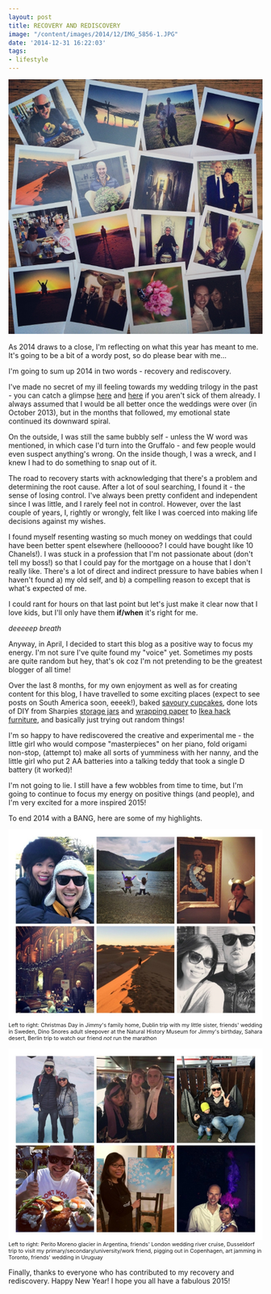 ```yaml
---
layout: post
title: RECOVERY AND REDISCOVERY
image: "/content/images/2014/12/IMG_5856-1.JPG"
date: '2014-12-31 16:22:03'
tags:
- lifestyle
---
```


![](/content/images/2014/12/IMG_5856-2.JPG)

As 2014 draws to a close, I'm reflecting on what this year has meant to me. It's going to be a bit of a wordy post, so do please bear with me...

I'm going to sum up 2014 in two words - recovery and rediscovery.

I've made no secret of my ill feeling towards my wedding trilogy in the past - you can catch a glimpse <a href="http://www.lingyeungb.com/lots-of-knives-none-of-them-sharp/" target="_blank">here</a> and <a href="http://www.lingyeungb.com/wedding-paris-elopment/" target="_blank">here</a> if you aren't sick of them already. I always assumed that I would be all better once the weddings were over (in October 2013), but in the months that followed, my emotional state continued its downward spiral.

On the outside, I was still the same bubbly self - unless the W word was mentioned, in which case I'd turn into the Gruffalo - and few people would even suspect anything's wrong. On the inside though, I was a wreck, and I knew I had to do something to snap out of it.

The road to recovery starts with acknowledging that there's a problem and determining the root cause. After a lot of soul searching, I found it - the sense of losing control. I've always been pretty confident and independent since I was little, and I rarely feel not in control. However, over the last couple of years, I, rightly or wrongly, felt like I was coerced into making life decisions against my wishes.

I found myself resenting wasting so much money on weddings that could have been better spent elsewhere (hellooooo? I could have bought like 10 Chanels!). I was stuck in a profession that I'm not passionate about (don't tell my boss!) so that I could pay for the mortgage on a house that I don't really like. There's a lot of direct and indirect pressure to have babies when I haven't found a) my old self, and b) a compelling reason to except that is what's expected of me.

I could rant for hours on that last point but let's just make it clear now that I love kids, but I'll only have them **if/when** it's right for me.

 *deeeeep breath* 

Anyway, in April, I decided to start this blog as a positive way to focus my energy. I'm not sure I've quite found my "voice" yet. Sometimes my posts are quite random but hey, that's ok coz I'm not pretending to be the greatest blogger of all time!

Over the last 8 months, for my own enjoyment as well as for creating content for this blog, I have travelled to some exciting places (expect to see posts on South America soon, eeeek!), baked <a href="http://www.lingyeungb.com/smoked-salmon-and-cream-cheese-cupcakes/" target="_blank">savoury cupcakes</a>, done lots of DIY from Sharpies <a href="http://www.lingyeungb.com/diy-sharpie-make-up-storage-jars/" target="_blank">storage jars</a> and <a href="http://www.lingyeungb.com/and-thats-a-wrap/" target="_blank">wrapping paper</a> to <a href="http://www.lingyeungb.com/diy-gold-and-faux-marble-coffee-table-ikea-hack/" target="_blank">Ikea hack furniture</a>, and basically just trying out random things!

I'm so happy to have rediscovered the creative and experimental me - the little girl who would compose "masterpieces" on her piano, fold origami non-stop, (attempt to) make all sorts of yumminess with her nanny, and the little girl who put 2 AA batteries into a talking teddy that took a single D battery (it worked)!

I'm not going to lie. I still have a few wobbles from time to time, but I'm going to continue to focus my energy on positive things (and people), and I'm very excited for a more inspired 2015!

To end 2014 with a BANG, here are some of my highlights.

<img src="/content/images/2014/12/collage1.jpg"/><span style="display:block; text-align: left; margin:0; padding: 0; font-size:8pt;">Left to right: Christmas Day in Jimmy's family home, Dublin trip with my little sister, friends' wedding in Sweden, Dino Snores adult sleepover at the Natural History Museum for Jimmy's birthday, Sahara desert, Berlin trip to watch our friend *not* run the marathon</span>

<img src="/content/images/2014/12/collage2.jpg"/><span style="display:block; text-align: left; margin:0; padding: 0; font-size:8pt;">Left to right: Perito Moreno glacier in Argentina, friends' London wedding river cruise, Dusseldorf trip to visit my primary/secondary/university/work friend, pigging out in Copenhagen, art jamming in Toronto, friends' wedding in Uruguay</span>

Finally, thanks to everyone who has contributed to my recovery and rediscovery. Happy New Year! I hope you all have a fabulous 2015!










